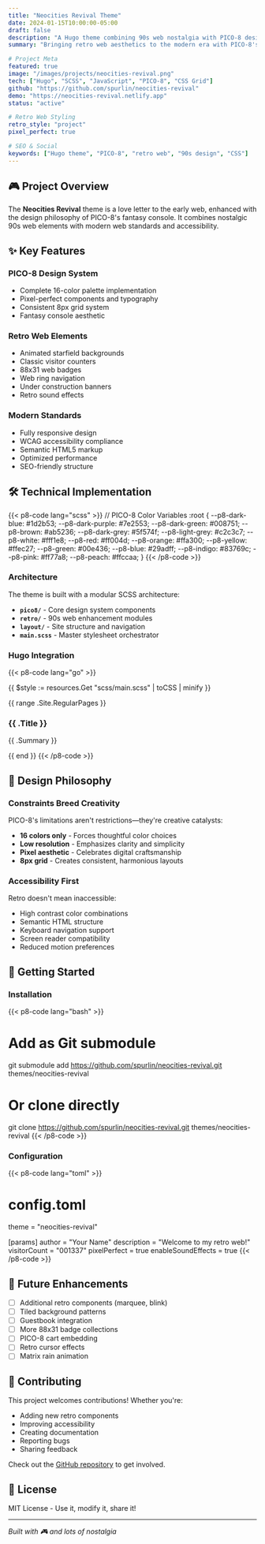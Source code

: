 ```yaml
---
title: "Neocities Revival Theme"
date: 2024-01-15T10:00:00-05:00
draft: false
description: "A Hugo theme combining 90s web nostalgia with PICO-8 design system"
summary: "Bringing retro web aesthetics to the modern era with PICO-8's beautiful 16-color palette and pixel-perfect design philosophy."

# Project Meta
featured: true
image: "/images/projects/neocities-revival.png"
tech: ["Hugo", "SCSS", "JavaScript", "PICO-8", "CSS Grid"]
github: "https://github.com/spurlin/neocities-revival"
demo: "https://neocities-revival.netlify.app"
status: "active"

# Retro Web Styling
retro_style: "project"
pixel_perfect: true

# SEO & Social
keywords: ["Hugo theme", "PICO-8", "retro web", "90s design", "CSS"]
---
```


## 🎮 Project Overview

The **Neocities Revival** theme is a love letter to the early web, enhanced with the design philosophy of PICO-8's fantasy console. It combines nostalgic 90s web elements with modern web standards and accessibility.

## ✨ Key Features

### PICO-8 Design System
- Complete 16-color palette implementation
- Pixel-perfect components and typography
- Consistent 8px grid system
- Fantasy console aesthetic

### Retro Web Elements
- Animated starfield backgrounds
- Classic visitor counters
- 88x31 web badges
- Web ring navigation
- Under construction banners
- Retro sound effects

### Modern Standards
- Fully responsive design
- WCAG accessibility compliance
- Semantic HTML5 markup
- Optimized performance
- SEO-friendly structure

## 🛠️ Technical Implementation

{{< p8-code lang="scss" >}}
// PICO-8 Color Variables
:root {
  --p8-dark-blue: #1d2b53;
  --p8-dark-purple: #7e2553;
  --p8-dark-green: #008751;
  --p8-brown: #ab5236;
  --p8-dark-grey: #5f574f;
  --p8-light-grey: #c2c3c7;
  --p8-white: #fff1e8;
  --p8-red: #ff004d;
  --p8-orange: #ffa300;
  --p8-yellow: #ffec27;
  --p8-green: #00e436;
  --p8-blue: #29adff;
  --p8-indigo: #83769c;
  --p8-pink: #ff77a8;
  --p8-peach: #ffccaa;
}
{{< /p8-code >}}

### Architecture

The theme is built with a modular SCSS architecture:

- **`pico8/`** - Core design system components
- **`retro/`** - 90s web enhancement modules  
- **`layout/`** - Site structure and navigation
- **`main.scss`** - Master stylesheet orchestrator

### Hugo Integration

{{< p8-code lang="go" >}}
<!-- Hugo template example -->
{{ $style := resources.Get "scss/main.scss" | toCSS | minify }}
<link rel="stylesheet" href="{{ $style.RelPermalink }}">

{{ range .Site.RegularPages }}
  <article class="p8-post-card">
    <h3 class="p8-post-title">{{ .Title }}</h3>
    <p class="p8-post-summary">{{ .Summary }}</p>
  </article>
{{ end }}
{{< /p8-code >}}

## 🎯 Design Philosophy

### Constraints Breed Creativity

PICO-8's limitations aren't restrictions—they're creative catalysts:

- **16 colors only** - Forces thoughtful color choices
- **Low resolution** - Emphasizes clarity and simplicity  
- **Pixel aesthetic** - Celebrates digital craftsmanship
- **8px grid** - Creates consistent, harmonious layouts

### Accessibility First

Retro doesn't mean inaccessible:

- High contrast color combinations
- Semantic HTML structure
- Keyboard navigation support
- Screen reader compatibility
- Reduced motion preferences

## 🚀 Getting Started

### Installation

{{< p8-code lang="bash" >}}
# Add as Git submodule
git submodule add https://github.com/spurlin/neocities-revival.git themes/neocities-revival

# Or clone directly
git clone https://github.com/spurlin/neocities-revival.git themes/neocities-revival
{{< /p8-code >}}

### Configuration

{{< p8-code lang="toml" >}}
# config.toml
theme = "neocities-revival"

[params]
  author = "Your Name"
  description = "Welcome to my retro web!"
  visitorCount = "001337"
  pixelPerfect = true
  enableSoundEffects = true
{{< /p8-code >}}

## 🌟 Future Enhancements

- [ ] Additional retro components (marquee, blink)
- [ ] Tiled background patterns
- [ ] Guestbook integration
- [ ] More 88x31 badge collections
- [ ] PICO-8 cart embedding
- [ ] Retro cursor effects
- [ ] Matrix rain animation

## 🤝 Contributing

This project welcomes contributions! Whether you're:

- Adding new retro components
- Improving accessibility
- Creating documentation
- Reporting bugs
- Sharing feedback

Check out the [GitHub repository](https://github.com/spurlin/neocities-revival) to get involved.

## 📄 License

MIT License - Use it, modify it, share it!

---

*Built with 🎮 and lots of nostalgia* 
